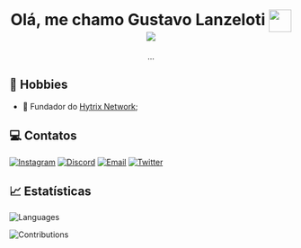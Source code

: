 <h1 align="center">Olá, me chamo Gustavo Lanzeloti <img width="40" align="center" src="https://raw.githubusercontent.com/kaueMarques/kaueMarques/master/hi.gif"><br /><img src="https://komarev.com/ghpvc/?username=itspatrao&color=blue&label=Visualizações"/></h1>

<p align="center">...</p>

## 🧑 Hobbies
- 👑 Fundador do <a href="https://discord.gg/zC5he9gQww">Hytrix Network</a>;

## 💻 Contatos
[![Instagram](https://img.shields.io/badge/INSTAGRAM-E1306C?style=for-the-badge&logo=instagram&logoColor=white)](https://www.instagram.com/glanzeloti/)
[![Discord](https://img.shields.io/badge/Discord-7289DA?style=for-the-badge&logo=discord&logoColor=white)](https://discord.com/users/1023116808875687986)
[![Email](https://img.shields.io/badge/Email-0078D4?style=for-the-badge&logo=microsoft-outlook&logoColor=white)](mailto:glanzeloti@gmail.com?subject=Hello%22)
[![Twitter](https://img.shields.io/badge/Twitter-1DA1F2?style=for-the-badge&logo=twitter&logoColor=white)](https://twitter.com/glanzeloti)

## 📈 Estatísticas
![Languages](https://github-readme-stats.vercel.app/api/top-langs/?username=itspatrao&layout=compact&theme=gotham&hide_title=true&langs_count=10)

![Contributions](https://github-readme-stats.vercel.app/api?username=itspatrao&theme=gotham&custom_title=➥+Contribuições&show_icons=true&hide_title=false&count_private=true&include_all_commits=true&show_owner=true&locale=pt-br&range=all_time)